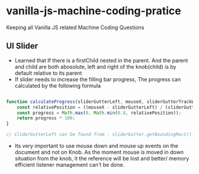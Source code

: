 # vanilla-js-machine-coding-pratice
Keeping all Vanilla JS related Machine Coding Questions

## UI Slider

- Learned that If there is a firstChild nested in the parent. And the parent and child are both abosolute, left and right of the knob(child) is by default relative to its parent
- If slider needs to increase the filling bar progress, The progress can calculated by the following formula

```javascript

function calculateProgress(sliderGutterLeft, mouseX, sliderGutterTrackWidth) {
    const relativePosition = ((mouseX - sliderGutterLeft) / (sliderGutterTrackWidth));
    const progress = Math.max(0, Math.min(0.8, relativePosition));
    return progress * 100;
}

// sliderGutterLeft can be found from - sliderGutter.getBoundingRect().left

```

- Its very important to use mouse down and mouse up events on the document and not on Knob. As the moment mouse is moved in down situation from the knob, it the reference will
be lost and better/ memory efficient listener management can't be done.
